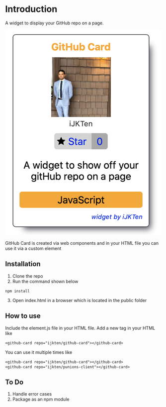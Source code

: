# Introduction
A widget to display your GitHub repo on a page.

![Example output](https://raw.githubusercontent.com/iJKTen/github-card/master/public/example.png)

GitHub Card is created via web components and in your HTML file you can use it via a custom element

## Installation
1. Clone the repo
2. Run the command shown below
```
npm install
```
3. Open index.html in a browser which is located in the public folder

## How to use
Include the element.js file in your HTML file.
Add a new tag in your HTML like
```
<github-card repo="ijkten/github-card"></github-card>
```

You can use it multiple times like
```
<github-card repo="ijkten/github-card"></github-card>
<github-card repo="ijkten/punions-client"></github-card>
```

## To Do
1. Handle error cases
2. Package as an npm module